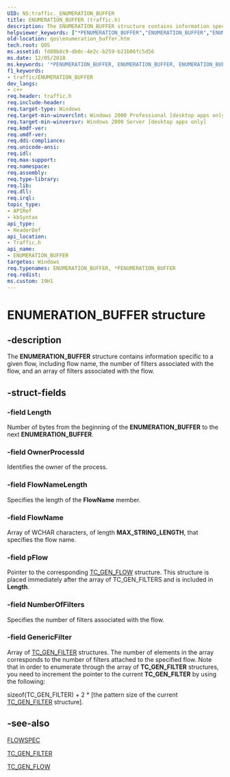 ```yaml
---
UID: NS:traffic._ENUMERATION_BUFFER
title: ENUMERATION_BUFFER (traffic.h)
description: The ENUMERATION_BUFFER structure contains information specific to a given flow, including flow name, the number of filters associated with the flow, and an array of filters associated with the flow.
helpviewer_keywords: ["*PENUMERATION_BUFFER","ENUMERATION_BUFFER","ENUMERATION_BUFFER structure [QOS]","PENUMERATION_BUFFER","PENUMERATION_BUFFER structure pointer [QOS]","_gqos_enumeration_buffer","qos.enumeration_buffer","traffic/ENUMERATION_BUFFER","traffic/PENUMERATION_BUFFER"]
old-location: qos\enumeration_buffer.htm
tech.root: QOS
ms.assetid: fd80b8c9-db0c-4e2c-b259-b21b06fc5d56
ms.date: 12/05/2018
ms.keywords: '*PENUMERATION_BUFFER, ENUMERATION_BUFFER, ENUMERATION_BUFFER structure [QOS], PENUMERATION_BUFFER, PENUMERATION_BUFFER structure pointer [QOS], _gqos_enumeration_buffer, qos.enumeration_buffer, traffic/ENUMERATION_BUFFER, traffic/PENUMERATION_BUFFER'
f1_keywords:
- traffic/ENUMERATION_BUFFER
dev_langs:
- c++
req.header: traffic.h
req.include-header: 
req.target-type: Windows
req.target-min-winverclnt: Windows 2000 Professional [desktop apps only]
req.target-min-winversvr: Windows 2000 Server [desktop apps only]
req.kmdf-ver: 
req.umdf-ver: 
req.ddi-compliance: 
req.unicode-ansi: 
req.idl: 
req.max-support: 
req.namespace: 
req.assembly: 
req.type-library: 
req.lib: 
req.dll: 
req.irql: 
topic_type:
- APIRef
- kbSyntax
api_type:
- HeaderDef
api_location:
- Traffic.h
api_name:
- ENUMERATION_BUFFER
targetos: Windows
req.typenames: ENUMERATION_BUFFER, *PENUMERATION_BUFFER
req.redist: 
ms.custom: 19H1
---
```


# ENUMERATION_BUFFER structure


## -description


The 
<b>ENUMERATION_BUFFER</b> structure contains information specific to a given flow, including flow name, the number of filters associated with the flow, and an array of filters associated with the flow.


## -struct-fields




### -field Length

Number of bytes from the beginning of the 
<b>ENUMERATION_BUFFER</b> to the next 
<b>ENUMERATION_BUFFER</b>.


### -field OwnerProcessId

Identifies the owner of the process.


### -field FlowNameLength

Specifies the length of the <b>FlowName</b> member.


### -field FlowName

Array of WCHAR characters, of length <b>MAX_STRING_LENGTH</b>, that specifies the flow name.


### -field pFlow

Pointer to the corresponding 
<a href="https://docs.microsoft.com/windows/desktop/api/traffic/ns-traffic-tc_gen_flow">TC_GEN_FLOW</a> structure. This structure is placed immediately after the array of TC_GEN_FILTERS and is included in <b>Length</b>.


### -field NumberOfFilters

Specifies the number of filters associated with the flow.


### -field GenericFilter

Array of 
<a href="https://docs.microsoft.com/windows/desktop/api/traffic/ns-traffic-tc_gen_filter">TC_GEN_FILTER</a> structures. The number of elements in the array corresponds to the number of filters attached to the specified flow. Note that in order to enumerate through the array of 
<b>TC_GEN_FILTER</b> structures, you need to increment the pointer to the current 
<b>TC_GEN_FILTER</b> by using the following: 




sizeof(TC_GEN_FILTER) + 2 * [the pattern size of the current 
<a href="https://docs.microsoft.com/windows/desktop/api/traffic/ns-traffic-tc_gen_filter">TC_GEN_FILTER</a> structure].


## -see-also




<a href="https://docs.microsoft.com/windows/desktop/api/qos/ns-qos-flowspec">FLOWSPEC</a>



<a href="https://docs.microsoft.com/windows/desktop/api/traffic/ns-traffic-tc_gen_filter">TC_GEN_FILTER</a>



<a href="https://docs.microsoft.com/windows/desktop/api/traffic/ns-traffic-tc_gen_flow">TC_GEN_FLOW</a>
 

 

